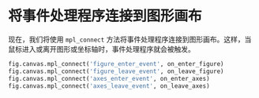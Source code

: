 # 将事件处理程序连接到图形画布

现在，我们将使用 `mpl_connect` 方法将事件处理程序连接到图形画布。这样，当鼠标进入或离开图形或坐标轴时，事件处理程序就会被触发。

```python
fig.canvas.mpl_connect('figure_enter_event', on_enter_figure)
fig.canvas.mpl_connect('figure_leave_event', on_leave_figure)
fig.canvas.mpl_connect('axes_enter_event', on_enter_axes)
fig.canvas.mpl_connect('axes_leave_event', on_leave_axes)
```
